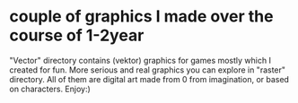 # couple of graphics I made over the course of 1-2year


"Vector" directory contains (vektor) graphics for games mostly which I created for fun. More serious and real graphics you can explore in "raster" directory. All of them are digital art made from 0 from imagination,
or based on characters. Enjoy:)
